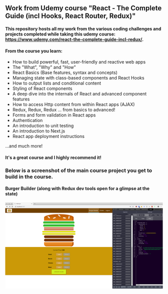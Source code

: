 ## Work from Udemy course "React - The Complete Guide (incl Hooks, React Router, Redux)"

#### This repository hosts all my work from the various coding challenges and projects completed while taking this udemy course: https://www.udemy.com/react-the-complete-guide-incl-redux/. 

#### From the course you learn:

* How to build powerful, fast, user-friendly and reactive web apps
* The "What", "Why" and "How"
* React Basics (Base features, syntax and concepts)
* Managing state with class-based components and React Hooks
* How to output lists and conditional content
* Styling of React components
* A deep dive into the internals of React and advanced component features
* How to access Http content from within React apps (AJAX)
* Redux, Redux, Redux ... from basics to advanced!
* Forms and form validation in React apps
* Authentication
* An introduction to unit testing
* An introduction to Next.js
* React app deployment instructions

...and much more!

#### It's a great course and I highly recommend it!

### Below is a screenshot of the main course project you get to build in the course. 

#### Burger Builder (along with Redux dev tools open for a glimpse at the state)

![](./screens/burger-builder-main-authnd.png)